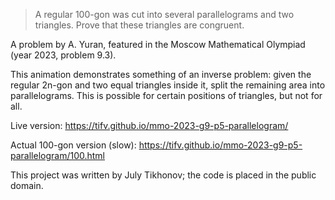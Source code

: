 > A regular 100-gon was cut into several parallelograms and two triangles.
Prove that these triangles are congruent.

A problem by A. Yuran, featured in the Moscow Mathematical Olympiad
(year 2023, problem 9.3).

This animation demonstrates something of an inverse problem:
given the regular 2n-gon and two equal triangles inside it,
split the remaining area into parallelograms.
This is possible for certain positions of triangles, but not for all.

Live version:
https://tifv.github.io/mmo-2023-g9-p5-parallelogram/

Actual 100-gon version (slow):
https://tifv.github.io/mmo-2023-g9-p5-parallelogram/100.html

This project was written by July Tikhonov;
the code is placed in the public domain.
